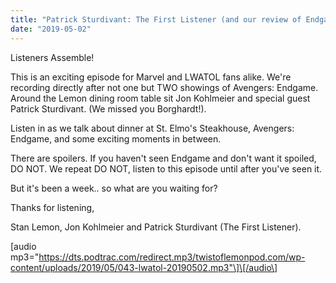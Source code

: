 ```yaml
---
title: "Patrick Sturdivant: The First Listener (and our review of Endgame)"
date: "2019-05-02"
---
```


Listeners Assemble!

This is an exciting episode for Marvel and LWATOL fans alike. We're recording directly after not one but TWO showings of Avengers: Endgame. Around the Lemon dining room table sit Jon Kohlmeier and special guest Patrick Sturdivant. (We missed you Borghardt!).

Listen in as we talk about dinner at St. Elmo's Steakhouse, Avengers: Endgame, and some exciting moments in between.

There are spoilers. If you haven't seen Endgame and don't want it spoiled, DO NOT. We repeat DO NOT, listen to this episode until after you've seen it.

But it's been a week.. so what are you waiting for?

Thanks for listening,

Stan Lemon, Jon Kohlmeier and Patrick Sturdivant (The First Listener).

\[audio mp3="https://dts.podtrac.com/redirect.mp3/twistoflemonpod.com/wp-content/uploads/2019/05/043-lwatol-20190502.mp3"\]\[/audio\]

